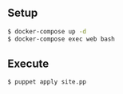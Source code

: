 ## Setup

```sh
$ docker-compose up -d
$ docker-compose exec web bash
```

## Execute

```sh
$ puppet apply site.pp
```
